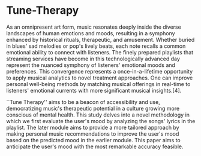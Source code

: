 # Tune-Therapy
As an omnipresent art form, music resonates deeply inside the diverse landscapes of human emotions and moods, resulting in a symphony enhanced by historical rituals, therapeutic, and amusement. Whether buried in blues' sad melodies or pop's lively beats, each note recalls a common emotional ability to connect with listeners. The finely prepared playlists that streaming services have become in this technologically advanced day represent the nuanced symphony of listeners' emotional moods and preferences. This convergence represents a once-in-a-lifetime opportunity to apply musical analytics to novel treatment approaches. One can improve personal well-being methods by matching musical offerings in real-time to listeners' emotional currents with more significant musical insights.[4].

``Tune Therapy'' aims to be a beacon of accessibility and use, democratizing music's therapeutic potential in a culture growing more conscious of mental health. This study delves into a novel methodology in which we first evaluate the user's mood by analyzing the songs' lyrics in the playlist. The later module aims to provide a more tailored approach by making personal music recommendations to improve the user's mood based on the predicted mood in the earlier module. This paper aims to anticipate the user's mood with the most remarkable accuracy feasible.
